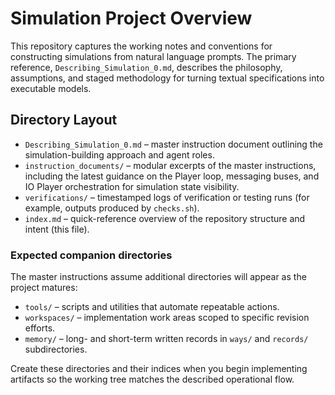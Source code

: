 # Simulation Project Overview

This repository captures the working notes and conventions for constructing simulations from natural language prompts. The
primary reference, `Describing_Simulation_0.md`, describes the philosophy, assumptions, and staged methodology for turning
textual specifications into executable models.

## Directory Layout

- `Describing_Simulation_0.md` – master instruction document outlining the simulation-building approach and agent roles.
- `instruction_documents/` – modular excerpts of the master instructions, including the latest guidance on the Player loop, messaging buses, and IO Player orchestration for simulation state visibility.
- `verifications/` – timestamped logs of verification or testing runs (for example, outputs produced by `checks.sh`).
- `index.md` – quick-reference overview of the repository structure and intent (this file).

### Expected companion directories

The master instructions assume additional directories will appear as the project matures:

- `tools/` – scripts and utilities that automate repeatable actions.
- `workspaces/` – implementation work areas scoped to specific revision efforts.
- `memory/` – long- and short-term written records in `ways/` and `records/` subdirectories.

Create these directories and their indices when you begin implementing artifacts so the working tree matches the described
operational flow.
